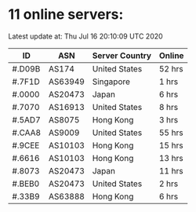 # 11 online servers:

Latest update at: Thu Jul 16 20:10:09 UTC 2020

| ID | ASN | Server Country | Online |
| -- | --- | -------------- | ------ |
| #.D09B | AS174 | United States | 52 hrs |
| #.7F1D | AS63949 | Singapore | 1 hrs |
| #.0000 | AS20473 | Japan | 6 hrs |
| #.7070 | AS16913 | United States | 8 hrs |
| #.5AD7 | AS8075 | Hong Kong | 3 hrs |
| #.CAA8 | AS9009 | United States | 55 hrs |
| #.9CEE | AS10103 | Hong Kong | 15 hrs |
| #.6616 | AS10103 | Hong Kong | 13 hrs |
| #.8073 | AS20473 | Japan | 11 hrs |
| #.BEB0 | AS20473 | United States | 2 hrs |
| #.33B9 | AS63888 | Hong Kong | 6 hrs |

